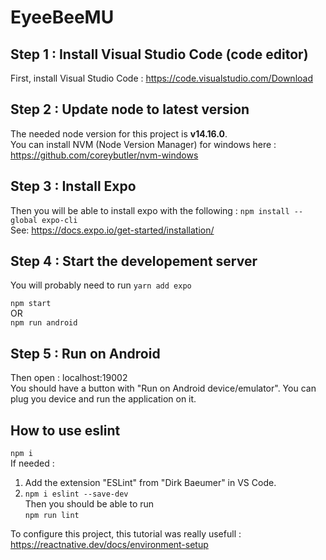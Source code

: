 # EyeeBeeMU

## Step 1 : Install Visual Studio Code (code editor)

First, install Visual Studio Code : https://code.visualstudio.com/Download 

## Step 2 : Update node to latest version  

The needed node version for this project is **v14.16.0**.  
You can install NVM (Node Version Manager) for windows here : https://github.com/coreybutler/nvm-windows  

## Step 3 : Install Expo  

Then you will be able to install expo with the following : ```npm install --global expo-cli```  
See: https://docs.expo.io/get-started/installation/  

## Step 4 : Start the developement server

You will probably need to run
```yarn add expo``` 

```npm start```  
OR  
```npm run android```  

## Step 5 : Run on Android

Then open : localhost:19002  
You should have a button with "Run on Android device/emulator". You can plug you device and run the application on it. 

## How to use eslint

```npm i```  
If needed : 
1. Add the extension "ESLint" from "Dirk Baeumer" in VS Code.  
2. ```npm i eslint --save-dev```    
Then you should be able to run  
```npm run lint```  

To configure this project, this tutorial was really usefull :  
https://reactnative.dev/docs/environment-setup  



